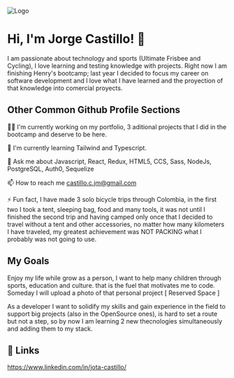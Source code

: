 
![Logo](https://dev-to-uploads.s3.amazonaws.com/uploads/articles/th5xamgrr6se0x5ro4g6.png)


# Hi, I'm Jorge Castillo! 👋

I am passionate about technology and sports (Ultimate Frisbee and Cycling), I love learning and testing knowledge with projects. Right now I am finishing Henry's bootcamp; last year I decided to focus my career on software development and I love what I have learned and the proyection of that knowledge into comercial proyects.




## Other Common Github Profile Sections
👩‍💻 I'm currently working on my portfolio, 3 aditional projects that I did in the bootcamp and deserve to be here. 

🧠 I'm currently learning Tailwind and Typescript.

💬 Ask me about Javascript, React, Redux, HTML5, CCS, Sass, NodeJs, PostgreSQL, Auth0, Sequelize

📫 How to reach me 
castillo.c.jm@gmail.com

⚡️ Fun fact, I have made 3 solo bicycle trips through Colombia, in the first two I took a tent, sleeping bag, food and many tools, it was not until I finished the second trip and having camped only once that I decided to travel without a tent and other accessories, no matter how many kilometers I have traveled, my greatest achievement was NOT PACKING what I probably was not going to use.


## My Goals

Enjoy my life while grow as a person, I want to help many children through sports, education and culture. that is the fuel that motivates me to code.
Someday I will upload a photo of that personal project [ Reserved Space ]

As a developer I want to solidify my skills and gain experience in the field to support big projects (also in the OpenSource ones), is hard to set a route but not a step, so by now I am learning 2 new thecnologies simultaneously and adding them to my stack.





## 🔗 Links
https://www.linkedin.com/in/jota-castillo/



